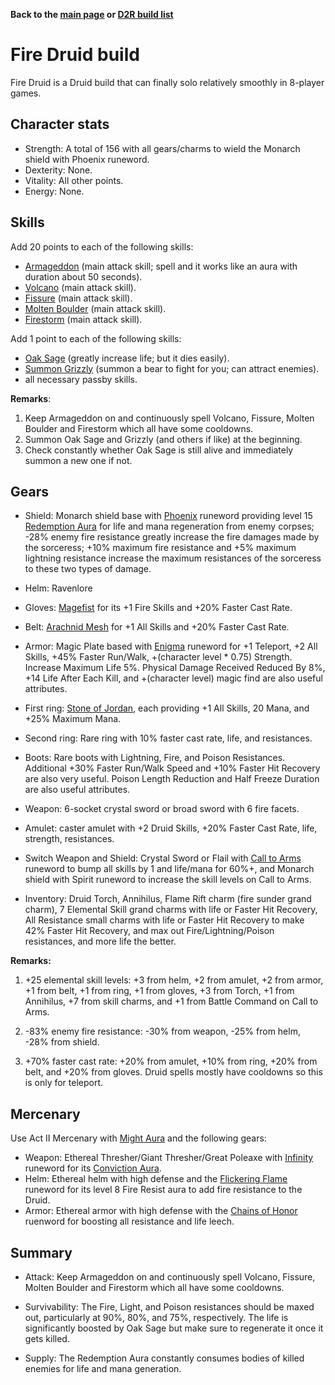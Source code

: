 <link rel="stylesheet" href="../style.css">

**Back to the [main page](../index.html) or [D2R build list](./build-list.html)**

# Fire Druid build

Fire Druid is a Druid build that can finally solo relatively smoothly in 8-player games. 


## Character stats

- Strength: A total of 156 with all gears/charms to wield the Monarch shield with Phoenix runeword.
- Dexterity: None.
- Vitality: All other points.
- Energy: None.


## Skills

Add 20 points to each of the following skills:

- [Armageddon](https://diablo.fandom.com/wiki/Armageddon) (main attack skill; spell and it works like an aura with duration about 50 seconds).
- [Volcano](https://diablo.fandom.com/wiki/Volcano) (main attack skill).
- [Fissure](https://diablo.fandom.com/wiki/Fissure) (main attack skill).
- [Molten Boulder](https://diablo.fandom.com/wiki/Molten_Boulder) (main attack skill).
- [Firestorm](https://diablo.fandom.com/wiki/Firestorm_(Diablo_II)) (main attack skill).

Add 1 point to each of the following skills:

- [Oak Sage](https://diablo.fandom.com/wiki/Oak_Sage) (greatly increase life; but it dies easily).
- [Summon Grizzly](https://diablo.fandom.com/wiki/Summon_Grizzly) (summon a bear to fight for you; can attract enemies).
- all necessary passby skills.

**Remarks**: 
1. Keep Armageddon on and continuously spell Volcano, Fissure, Molten Boulder and Firestorm which all have some cooldowns.
2. Summon Oak Sage and Grizzly (and others if like) at the beginning.
3. Check constantly whether Oak Sage is still alive and immediately summon a new one if not.

 
## Gears
 
- Shield: Monarch shield base with [Phoenix](https://diablo.fandom.com/wiki/Phoenix_Rune_Word) runeword providing level 15 [Redemption Aura](https://diablo.fandom.com/wiki/Redemption) for life and mana regeneration from enemy corpses; -28% enemy fire resistance greatly increase the fire damages made by the sorceress; +10% maximum fire resistance and +5% maximum lightning resistance increase the maximum resistances of the sorceress to these two types of damage. 
 
- Helm: Ravenlore
 
- Gloves: [Magefist](https://diablo.fandom.com/wiki/Magefist_(Diablo_II)) for its +1 Fire Skills and +20% Faster Cast Rate. 
 
- Belt: [Arachnid Mesh](https://diablo.fandom.com/wiki/Arachnid_Mesh) for +1 All Skills and +20% Faster Cast Rate.
 
- Armor: Magic Plate based with [Enigma](https://diablo.fandom.com/wiki/Enigma_Rune_Word) runeword for +1 Teleport, +2 All Skills, +45% Faster Run/Walk, +(character level * 0.75) Strength. Increase Maximum Life 5%. Physical Damage Received Reduced By 8%, +14 Life After Each Kill, and +(character level) magic find are also useful attributes.
 
- First ring: [Stone of Jordan](https://diablo.fandom.com/wiki/Stone_of_Jordan_(Diablo_II)), each providing +1 All Skills, 20 Mana, and +25% Maximum Mana.

- Second ring: Rare ring with 10% faster cast rate, life, and resistances.
 
- Boots: Rare boots with Lightning, Fire, and Poison Resistances. Additional +30% Faster Run/Walk Speed and +10% Faster Hit Recovery are also very useful. Poison Length Reduction and Half Freeze Duration are also useful attributes.
  
- Weapon: 6-socket crystal sword or broad sword with 6 fire facets.
 
- Amulet: caster amulet with +2 Druid Skills, +20% Faster Cast Rate, life, strength, resistances.
 
- Switch Weapon and Shield: Crystal Sword or Flail with [Call to Arms](https://diablo.fandom.com/wiki/Call_to_Arms_Rune_Word) runeword to bump all skills by 1 and life/mana for 60%+, and Monarch shield with Spirit runeword to increase the skill levels on Call to Arms. 
 
- Inventory: Druid Torch, Annihilus, Flame Rift charm (fire sunder grand charm), 7 Elemental Skill grand charms with life or Faster Hit Recovery, All Resistance small charms with life or Faster Hit Recovery to make 42% Faster Hit Recovery, and max out Fire/Lightning/Poison resistances, and more life the better.  


**Remarks:**



1. +25 elemental skill levels: +3 from helm, +2 from amulet, +2 from armor, +1 from belt, +1 from ring, +1 from gloves, +3 from Torch, +1 from Annihilus, +7 from skill charms, and +1 from Battle Command on Call to Arms.

2. -83% enemy fire resistance: -30% from weapon, -25% from helm, -28% from shield.

3. +70% faster cast rate: +20% from amulet, +10% from ring, +20% from belt, and +20% from gloves. Druid spells mostly have cooldowns so this is only for teleport.


## Mercenary

Use Act II Mercenary with [Might Aura](https://diablo.fandom.com/wiki/Might) and the following gears:
- Weapon: Ethereal Thresher/Giant Thresher/Great Poleaxe with [Infinity](https://diablo.fandom.com/wiki/Infinity_Rune_Word) runeword for its [Conviction Aura](https://diablo.fandom.com/wiki/Conviction).
- Helm: Ethereal helm with high defense and the [Flickering Flame](https://diablo.fandom.com/wiki/Flickering_Flame_Rune_Word) runeword for its level 8 Fire Resist aura to add fire resistance to the Druid.
- Armor: Ethereal armor with high defense with the [Chains of Honor](https://diablo.fandom.com/wiki/Chains_of_Honor_Rune_Word) ruenword for boosting all resistance and life leech.
 

## Summary 

- Attack: Keep Armageddon on and continuously spell Volcano, Fissure, Molten Boulder and Firestorm which all have some cooldowns.
 
- Survivability: The Fire, Light, and Poison resistances should be maxed out, particularly at 90%, 80%, and 75%, respectively. The life is significantly boosted by Oak Sage but make sure to regenerate it once it gets killed.
 
- Supply: The Redemption Aura constantly consumes bodies of killed enemies for life and mana generation.
